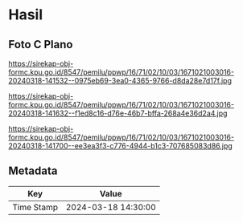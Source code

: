 # Hasil

## Foto C Plano

https://sirekap-obj-formc.kpu.go.id/8547/pemilu/ppwp/16/71/02/10/03/1671021003016-20240318-141532--0975eb69-3ea0-4365-9766-d8da28e7d17f.jpg

https://sirekap-obj-formc.kpu.go.id/8547/pemilu/ppwp/16/71/02/10/03/1671021003016-20240318-141632--f1ed8c16-d76e-46b7-bffa-268a4e36d2a4.jpg

https://sirekap-obj-formc.kpu.go.id/8547/pemilu/ppwp/16/71/02/10/03/1671021003016-20240318-141700--ee3ea3f3-c776-4944-b1c3-707685083d86.jpg


## Metadata

| Key        | Value               |
| ---------- | ------------------- |
| Time Stamp | 2024-03-18 14:30:00 |



